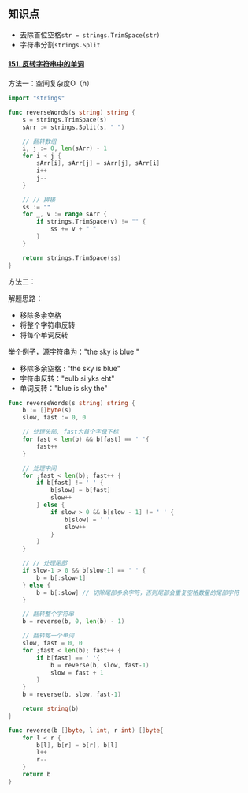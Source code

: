 ## 知识点

-   去除首位空格`str = strings.TrimSpace(str)`
-   字符串分割`strings.Split`



#### [151. 反转字符串中的单词](https://leetcode.cn/problems/reverse-words-in-a-string/)

方法一：空间复杂度O（n） 

```go
import "strings"

func reverseWords(s string) string {
    s = strings.TrimSpace(s)
    sArr := strings.Split(s, " ")

    // 翻转数组
    i, j := 0, len(sArr) - 1
    for i < j {
        sArr[i], sArr[j] = sArr[j], sArr[i]
        i++
        j--
    }

    // // 拼接
    ss := ""
    for _, v := range sArr {
        if strings.TrimSpace(v) != "" {
            ss += v + " "
        }
    }

    return strings.TrimSpace(ss)
}
```

方法二： 

解题思路：

-   移除多余空格
-   将整个字符串反转
-   将每个单词反转

举个例子，源字符串为："the sky is blue "

-   移除多余空格 : "the sky is blue"
-   字符串反转："eulb si yks eht"
-   单词反转："blue is sky the"

```go
func reverseWords(s string) string {
    b := []byte(s)
    slow, fast := 0, 0

    // 处理头部, fast为首个字母下标
    for fast < len(b) && b[fast] == ' '{
        fast++
    }

    // 处理中间
    for ;fast < len(b); fast++ {
        if b[fast] != ' ' {
            b[slow] = b[fast]
            slow++
        } else {
            if slow > 0 && b[slow - 1] != ' ' {
                b[slow] = ' '
                slow++
            }
        }
    }

    // // 处理尾部
    if slow-1 > 0 && b[slow-1] == ' ' {
        b = b[:slow-1]
    } else {
        b = b[:slow] // 切除尾部多余字符，否则尾部会重复空格数量的尾部字符
    }

    // 翻转整个字符串
    b = reverse(b, 0, len(b) - 1)

    // 翻转每一个单词
    slow, fast = 0, 0
    for ;fast < len(b); fast++ {
        if b[fast] == ' '{
            b = reverse(b, slow, fast-1)
            slow = fast + 1
        }
    }
    b = reverse(b, slow, fast-1) 

    return string(b)
}

func reverse(b []byte, l int, r int) []byte{
    for l < r {
        b[l], b[r] = b[r], b[l]
        l++
        r--
    }
    return b
}
```

